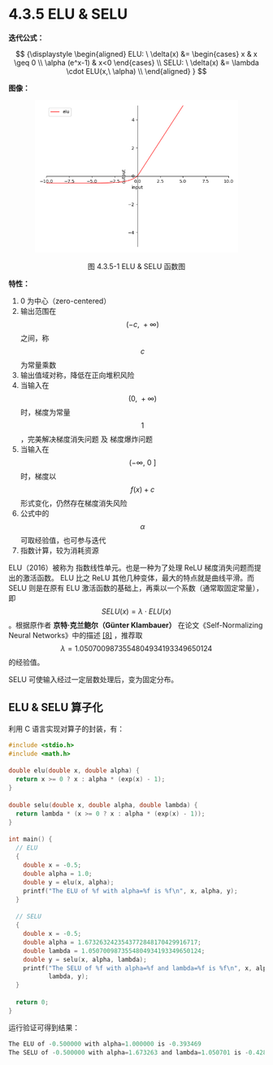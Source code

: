 
# 4.3.5 ELU & SELU

**迭代公式：**

$$
{\displaystyle 
 \begin{aligned}
   ELU: \ \delta(x) &= 
    \begin{cases}
       x & x \geq 0 \\
       \alpha (e^x-1) & x<0
    \end{cases} \\
   SELU: \ \delta(x) &= \lambda \cdot ELU(x,\ \alpha) \\
 \end{aligned}
}
$$

**图像：**

<center>
<figure>
   <img  
      width = "400" height = "300"
      src="../../Pictures/ELU.png" alt="">
    <figcaption>
      <p>图 4.3.5-1 ELU & SELU 函数图</p>
   </figcaption>
</figure>
</center>

**特性：**

1. 0 为中心（zero-centered）
2. 输出范围在 $$(-c,\ +\infty)$$ 之间，称 $$c$$ 为常量乘数
3. 输出值域对称，降低在正向堆积风险
3. 当输入在 $$(0,\ +\infty)$$ 时，梯度为常量 $$1$$ ，完美解决梯度消失问题 及 梯度爆炸问题
4. 当输入在 $$(-\infty,\ 0\ ]$$ 时，梯度以 $$f(x)+c$$ 形式变化，仍然存在梯度消失风险
5. 公式中的 $$\alpha$$ 可取经验值，也可参与迭代
6. 指数计算，较为消耗资源

ELU（2016）被称为 指数线性单元。也是一种为了处理 ReLU 梯度消失问题而提出的激活函数。 ELU 比之 ReLU 其他几种变体，最大的特点就是曲线平滑。而 SELU 则是在原有 ELU 激活函数的基础上，再乘以一个系数（通常取固定常量），即 $$SELU( x ) = \lambda \cdot ELU( x )$$ 。根据原作者 **京特·克兰鲍尔（Günter Klambauer）** 在论文《Self-Normalizing Neural Networks》中的描述 [\[8\]][ref] ，推荐取 $$\lambda = 1.0507009873554804934193349650124$$ 的经验值。

SELU 可使输入经过一定层数处理后，变为固定分布。

## **ELU & SELU 算子化**

利用 C 语言实现对算子的封装，有：

```C
#include <stdio.h>
#include <math.h>

double elu(double x, double alpha) {
  return x >= 0 ? x : alpha * (exp(x) - 1);
}

double selu(double x, double alpha, double lambda) {
  return lambda * (x >= 0 ? x : alpha * (exp(x) - 1));
}

int main() {
  // ELU
  {
    double x = -0.5;
    double alpha = 1.0;
    double y = elu(x, alpha);
    printf("The ELU of %f with alpha=%f is %f\n", x, alpha, y);
  }

  // SELU
  {
    double x = -0.5;
    double alpha = 1.6732632423543772848170429916717;
    double lambda = 1.0507009873554804934193349650124;
    double y = selu(x, alpha, lambda);
    printf("The SELU of %f with alpha=%f and lambda=%f is %f\n", x, alpha,
           lambda, y);
  }

  return 0;
}
```

运行验证可得到结果：

```C
The ELU of -0.500000 with alpha=1.000000 is -0.393469
The SELU of -0.500000 with alpha=1.673263 and lambda=1.050701 is -0.428348
```


[ref]: References_4.md